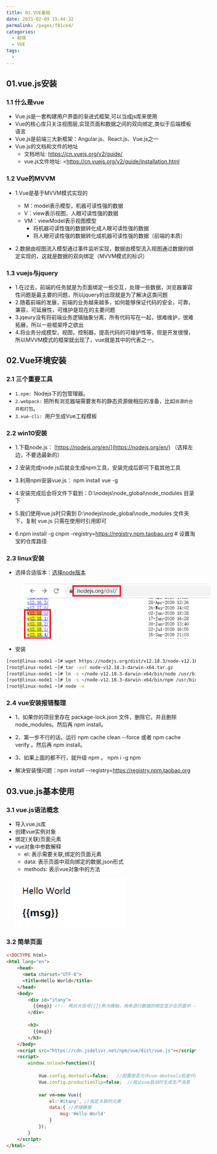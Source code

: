 ```yaml
---
title: 01.VUE基础
date: 2021-02-09 15:44:32
permalink: /pages/f81ce4/
categories:
  - 前端
  - VUE
tags:
  - 
---
```


## 01.vue.js安装

### 1.1 什么是vue

- Vue.js是一套构建用户界面的渐进式框架,可以当成js库来使用
- Vue的核心库只关注视图层,实现页面和数据之间的双向绑定,类似于后端模板语言
- Vue.js是前端三大新框架：Angular.js、React.js、Vue.js之一
- Vue.js的文档和文件的地址
     - 文档地址: https://cn.vuejs.org/v2/guide/
     - vue.js文件地址: <https://cn.vuejs.org/v2/guide/installation.html

### 1.2 Vue的MVVM

- 1.Vue是基于MVVM模式实现的
     - M：model表示模型，机器可读性强的数据
     - V：view表示视图，人眼可读性强的数据
     - VM：viewModel表示视图模型
          - 将机器可读性强的数据转化成人眼可读性强的数据
          - 将人眼可读性强的数据转化成机器可读性强的数据（前端的本质）

- 2.数据由视图流入模型通过事件监听实现，数据由模型流入视图通过数据的绑定实现的，这就是数据的双向绑定（MVVM模式的标识）

### 1.3 vuejs与jquery

- 1.在过去，前端的任务就是为页面绑定一些交互，处理一些数据，浏览器兼容性问题是最主要的问题，所以jquery的出现就是为了解决这类问题
- 2.随着前端的发展，前端的业务越来越多，如何能够保证代码的安全，可靠，兼容，可延展性，可维护是现在的主要问题
- 3.jqeury没有将前端业务逻辑抽象分离，所有代码写在一起，很难维护，很难拓展，所以一些框架呼之欲出
- 4.将业务分成模型，视图，控制器，提高代码的可维护性等，但是开发很慢，所以MVVM模式的框架就出现了，vue就是其中的代表之一。

## 02.Vue环境安装

### 2.1 三个重要工具

- `1.npm: `Nodejs下的包管理器。
- `2.webpack:` 把所有浏览器端需要发布的静态资源做相应的准备，比如`资源的合并和打包`。
- `3.vue-cli: `用户生成Vue工程模板

### 2.2 win10安装

- 1.下载node.js： [https://nodejs.org/en/](https://nodejs.org/en/)  （选择左边，不要选最新的）

- 2.安装完成node.js后就会生成npm工具，安装完成后即可下载其他工具

- 3.利用npm安装vue.js： npm install vue -g 

- 4.安装完成后会将文件下载到：D:\nodejs\node_global\node_modules 目录下

- 5.我们使用vue.js时只需到 D:\nodejs\node_global\node_modules 文件夹下，复制 vue.js 只需在使用时引用即可

- 6.npm install -g cnpm -registry=https://registry.npm.taobao.org      # 设置淘宝的仓库路径

### 2.3 linux安装

- 选择合适版本：[选择node版本](https://nodejs.org/dist/)

<img src="./assets/image-20210218112713717.png" style="width: 600px; margin-left: 40px;"> </img>

- 安装

```bash
[root@linux-node1 ~]# wget https://nodejs.org/dist/v12.18.3/node-v12.18.3-darwin-x64.tar.gz
[root@linux-node1 ~]# tar -xvf node-v12.18.3-darwin-x64.tar.gz 
[root@linux-node1 ~]# ln -s ~/node-v12.18.3-darwin-x64/bin/node /usr/bin/node
[root@linux-node1 ~]# ln -s ~/node-v12.18.3-darwin-x64/bin/npm /usr/bin/npm
[root@linux-node1 ~]# node -v
```

### 2.4 vue安装报错整理

- 1、如果你的项目里存在 package-lock.json 文件，删除它。并且删除 node_modules。然后再 npm install。

- 2、第一步不行的话。运行 npm cache clean --force 或者 npm cache verify 。然后再 npm install。

- 3、如果上面的都不行，就升级 npm 。 npm i -g npm

- 解决安装慢问题：npm install --registry=https://registry.npm.taobao.org 

## 03.vue.js基本使用

### 3.1 vue.js语法概念

- 导入vue.js库
- 创建vue实例对象
- 绑定(关联)页面元素
- vue对象中参数解释
     - el: 表示需要关联,绑定的页面元素
     - data: 表示页面中双向绑定的数据,json形式
     - methods: 表示vue对象中的方法

<img src="./assets/image-20210218142539612.png" style="width: 300px; margin-left: 20px;"> </img>

### 3.2 简单页面

```html
<!DOCTYPE html>
<html lang="en">
    <head>
      <meta charset="UTF-8">
      <title>Hello World</title>
    </head>
    <body>
        <div id="itany">
          {{msg}} <!-- 两对大括号{{}}称为模板，用来进行数据的绑定显示在页面中 -->
        </div>

        <h3>
          {{msg}}
        </h3>
    </body>
    <script src="https://cdn.jsdelivr.net/npm/vue/dist/vue.js"></script>
    <script>
        window.onload=function(){

            Vue.config.devtools=false;   //配置是否允许vue-devtools检查代码，方便调试，生产环境中需要设置为false
            Vue.config.productionTip=false;  //阻止vue启动时生成生产消息

            var vm=new Vue({
                el:'#itany', //指定关联的元素
                data:{ //存储数据
                    msg:'Hello World'
                }
            });
        }
    </script>
</html>
```

